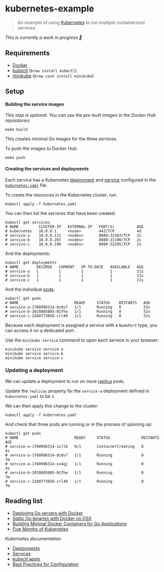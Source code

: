 # kubernetes-example

> An example of using [Kubernetes](http://kubernetes.io/) to run multiple containerized services

_This is currently a work in progress 🚧_

## Requirements

* [Docker](https://docs.docker.com/engine/installation/mac/)
* [kubectl](http://kubernetes.io/docs/user-guide/kubectl-overview/) (`brew install kubectl`)
* [minikube](https://github.com/kubernetes/minikube) (`brew cask install minikube`)

## Setup

#### Building the service images

_This step is optional. You can use the pre-built images in the Docker Hub repositories_

```
make build
```

This creates minimal Go images for the three services.

To push the images to Docker Hub:

```
make push
```

#### Creating the services and deployments

Each service has a Kubernetes [deployment](http://kubernetes.io/docs/user-guide/deployments) and [service](http://kubernetes.io/docs/user-guide/services) configured in the [`kubernetes.yaml`](kubernetes.yaml) file.

To create the resources in the Kubernetes cluster, run:

```
kubectl apply -f kubernetes.yaml
```

You can then list the services that have been created:

```
kubectl get services
# NAME         CLUSTER-IP   EXTERNAL-IP   PORT(S)          AGE
# kubernetes   10.0.0.1     <none>        443/TCP          4d
# service-a    10.0.0.111   <nodes>       8080:32363/TCP   2s
# service-b    10.0.0.207   <nodes>       8080:31190/TCP   2s
# service-c    10.0.0.198   <nodes>       8080:32295/TCP   2s
```

And the deployments:

```
kubectl get deployments
# NAME        DESIRED   CURRENT   UP-TO-DATE   AVAILABLE   AGE
# service-a   1         1         1            1           21s
# service-b   1         1         1            1           21s
# service-c   1         1         1            1           21s
```

And the individual [pods](http://kubernetes.io/docs/user-guide/pods/):

```
kubectl get pods
# NAME                         READY     STATUS    RESTARTS   AGE
# service-a-1760996314-dc0v7   1/1       Running   0          52s
# service-b-2010885085-01fhw   1/1       Running   0          52s
# service-c-2260773856-crl49   1/1       Running   0          52s
```

Because each deployment is assigned a service with a `NodePort` type, you can access it on a dedicated port.

Use the `minikube service` command to open each service in your browser:

```
minikube service service-a
minikube service service-b
minikube service service-c
```

### Updating a deployment

We can update a deployment to run on more [replica](http://kubernetes.io/docs/user-guide/replicasets/) pods.

Update the `replicas` property for the `service-a` deployment defined in `kubernetes.yaml` to be `3`.

We can then apply this change to the cluster:

```
kubectl apply -f kubernetes.yaml
```

And check that three pods are running or in the process of spinning up:

```
kubectl get pods
# NAME                         READY     STATUS              RESTARTS   AGE
# service-a-1760996314-1vll6   0/1       ContainerCreating   0          4s
# service-a-1760996314-dc0v7   1/1       Running             0          7m
# service-a-1760996314-sx4qj   1/1       Running             0          4s
# service-b-2010885085-01fhw   1/1       Running             0          7m
# service-c-2260773856-crl49   1/1       Running             0          7m
```

## Reading list

* [Deploying Go servers with Docker](https://blog.golang.org/docker)
* [Static Go binaries with Docker on OSX](https://developer.atlassian.com/blog/2015/07/osx-static-golang-binaries-with-docker/)
* [Building Minimal Docker Containers for Go Applications](https://blog.codeship.com/building-minimal-docker-containers-for-go-applications/)
* [Five Months of Kubernetes](http://danielmartins.ninja/posts/five-months-of-kubernetes.html)

_Kubernetes documentation_

* [Deployments](http://kubernetes.io/docs/user-guide/deployments)
* [Services](http://kubernetes.io/docs/user-guide/services)
* [kubectl apply](http://kubernetes.io/docs/user-guide/kubectl/kubectl_apply/)
* [Best Practices for Configuration](http://kubernetes.io/docs/user-guide/config-best-practices/)
